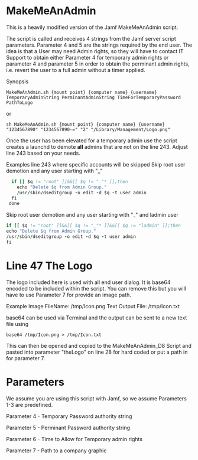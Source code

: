 # MakeMeAnAdmin

This is a heavily modified version of the Jamf MakeMeAnAdmin script. 

The script is called and receives 4 strings from the Jamf server script parameters. Parameter 4 and 5 are the strings required by the end user. The idea is that a User may need Admin rights, so they will have to contact IT Support to obtain either Parameter 4 for temporary admin rights or parameter 4 and parameter 5 in order to obtain the perminant admin rights, i.e. revert the user to a full admin without a timer applied.

Synopsis

`MakeMeAnAdmin.sh {mount point} {computer name} {username} TemporaryAdminString PerminantAdminString TimeForTemporaryPassword PathToLogo`

or

`sh MakeMeAnAdmin.sh {mount point} {computer name} {username} "1234567890" "1234567890-=" "2" "/Library/Management/Logo.png"`

Once the user has been elevated for a temporary admin use the script creates a launchd to demote **all** admins that are not on the line 243. Adjust line 243 based on your needs.

Examples line 243 where specific accounts will be skipped
Skip root user demotion and any user starting with "_"
```for q in ${GRPMembers[@]};do
  if [[ $q != "root" ]]&&[[ $q != "_"* ]];then
    echo "Delete $q from Admin Group."
    /usr/sbin/dseditgroup -o edit -d $q -t user admin
  fi
 done
```

Skip root user demotion and any user starting with "_" and ladmin user
```for q in ${GRPMembers[@]};do
if [[ $q != "root" ]]&&[[ $q != "_"* ]]&&[[ $q != "ladmin" ]];then
echo "Delete $q from Admin Group."
/usr/sbin/dseditgroup -o edit -d $q -t user admin
fi
```

# Line 47 The Logo
The logo included here is used with all end user dialog. It is base64 encoded to be included within the script. You can remove this but you will have to use Parameter 7 for provide an image path.

Example
Image FileName: /tmp/Icon.png
Text Output File: /tmp/Icon.txt

base64 can be used via Terminal and the output can be sent to a new text file using

`base64 /tmp/Icon.png > /tmp/Icon.txt`

This can then be opened and copied to the MakeMeAnAdmin_D8 Script and pasted into parameter "theLogo" on line 28 for hard coded or put a path in for parameter 7.

# Parameters

We assume you are using this script with Jamf, so we assume Parameters 1-3 are predefined.

Parameter 4 - Temporary Password authority string

Parameter 5 - Perminant Password authority string

Parameter 6 - Time to Allow for Temporary admin rights

Parameter 7 - Path to a company graphic


